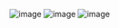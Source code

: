 
![image](https://user-images.githubusercontent.com/49730521/89120681-e0088a00-d4d5-11ea-95a2-354163df8d67.png)
![image](https://user-images.githubusercontent.com/49730521/89120848-1561a780-d4d7-11ea-83dd-d4c2a590f87c.png)
![image](https://user-images.githubusercontent.com/49730521/89120926-f4e61d00-d4d7-11ea-941f-427dea6cd9ea.png)
